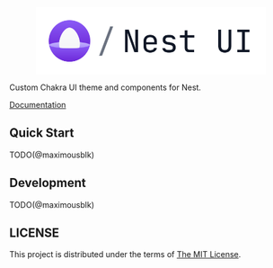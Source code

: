 <p align="center">
  <a  href="https://ui.nest.land/">
    <img align="center" height="120" src="./.github/assets/banner.svg">
  </a>
</p>

Custom Chakra UI theme and components for Nest.

[Documentation](https://ui.nest.land)

## Quick Start

TODO(@maximousblk)

## Development

TODO(@maximousblk)

## LICENSE

This project is distributed under the terms of [The MIT License](./LICENSE).
